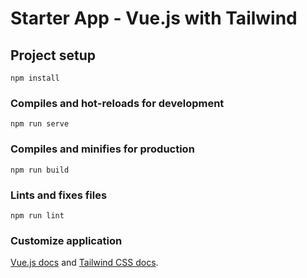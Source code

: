 # Starter App - Vue.js with Tailwind

## Project setup
```
npm install
```

### Compiles and hot-reloads for development
```
npm run serve
```

### Compiles and minifies for production
```
npm run build
```

### Lints and fixes files
```
npm run lint
```

### Customize application

[Vue.js docs](https://vuejs.org/) and [Tailwind CSS docs](https://tailwindcss.com/).